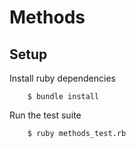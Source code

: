 # Methods

## Setup

Install ruby dependencies

```
    $ bundle install
``` 

Run the test suite

```
    $ ruby methods_test.rb
```